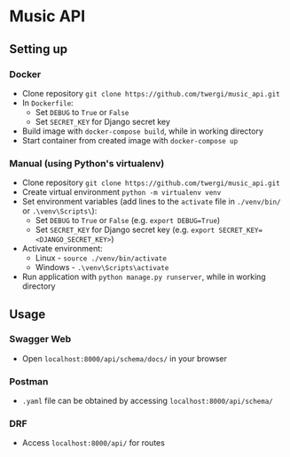 # Music API

## Setting up
### Docker
- Clone repository `git clone https://github.com/twergi/music_api.git`
- In `Dockerfile`:
  - Set `DEBUG` to `True` or `False`
  - Set `SECRET_KEY` for Django secret key
- Build image with `docker-compose build`, while in working directory
- Start container from created image with `docker-compose up`

### Manual (using Python's virtualenv)
- Clone repository `git clone https://github.com/twergi/music_api.git`
- Create virtual environment `python -m virtualenv venv`
- Set environment variables (add lines to the `activate` file in `./venv/bin/` or `.\venv\Scripts\`):
  - Set `DEBUG` to `True` or `False` (e.g. `export DEBUG=True`)
  - Set `SECRET_KEY` for Django secret key (e.g. `export SECRET_KEY=<DJANGO_SECRET_KEY>`)
- Activate environment:
  - Linux - `source ./venv/bin/activate`
  - Windows - `.\venv\Scripts\activate`
- Run application with `python manage.py runserver`, while in working directory

## Usage
### Swagger Web
- Open `localhost:8000/api/schema/docs/` in your browser

### Postman
- `.yaml` file can be obtained by accessing `localhost:8000/api/schema/`

### DRF
- Access `localhost:8000/api/` for routes
